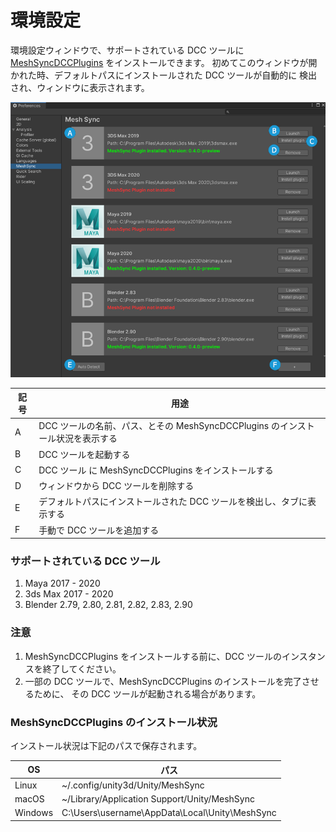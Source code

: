 # 環境設定


環境設定ウィンドウで、サポートされている DCC ツールに
[MeshSyncDCCPlugins](https://github.com/Unity-Technologies/MeshSyncDCCPlugins) 
をインストールできます。 
初めてこのウィンドウが開かれた時、デフォルトパスにインストールされた DCC ツールが自動的に
検出され、ウィンドウに表示されます。

![Preferences](../images/Preferences.png)

| 記号    | 用途                                                                                       | 
| ------- | ----------------------------------------------------------------------------------------- | 
| A       | DCC ツールの名前、パス、とその MeshSyncDCCPlugins のインストール状況を表示する                 |   
| B       | DCC ツールを起動する                                                                       |   
| C       | DCC ツール に MeshSyncDCCPlugins をインストールする                                         |  
| D       | ウィンドウから DCC ツールを削除する                                                          |   
| E       | デフォルトパスにインストールされた DCC ツールを検出し、タブに表示する                           |  
| F       | 手動で DCC ツールを追加する                                                                 | 

### サポートされている DCC ツール

1. Maya 2017 - 2020
2. 3ds Max 2017 - 2020
3. Blender 2.79, 2.80, 2.81, 2.82, 2.83, 2.90

### 注意

1. MeshSyncDCCPlugins をインストールする前に、DCC ツールのインスタンスを終了してください。
2. 一部の DCC ツールで、MeshSyncDCCPlugins のインストールを完了させるために、
   その DCC ツールが起動される場合があります。


### MeshSyncDCCPlugins のインストール状況

インストール状況は下記のパスで保存されます。

| OS                | パス                                              | 
| ----------------- | --------------------------------------------------| 
| Linux             | ~/.config/unity3d/Unity/MeshSync                  |   
| macOS             | ~/Library/Application Support/Unity/MeshSync      |   
| Windows           | C:\Users\username\AppData\Local\Unity\MeshSync    |  




